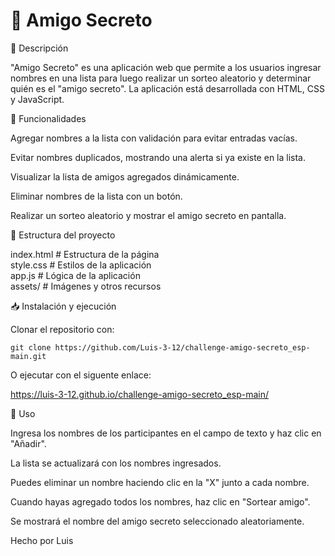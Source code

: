 # 🎁 Amigo Secreto

📌 Descripción

"Amigo Secreto" es una aplicación web que permite a los usuarios ingresar nombres en una lista para luego realizar un sorteo aleatorio y determinar quién es el "amigo secreto". La aplicación está desarrollada con HTML, CSS y JavaScript.

🚀 Funcionalidades

Agregar nombres a la lista con validación para evitar entradas vacías.

Evitar nombres duplicados, mostrando una alerta si ya existe en la lista.

Visualizar la lista de amigos agregados dinámicamente.

Eliminar nombres de la lista con un botón.

Realizar un sorteo aleatorio y mostrar el amigo secreto en pantalla.

📂 Estructura del proyecto

index.html   # Estructura de la página <br>
style.css    # Estilos de la aplicación <br>
app.js       # Lógica de la aplicación <br>
assets/      # Imágenes y otros recursos <br>

📥 Instalación y ejecución

Clonar el repositorio con: 
```
git clone https://github.com/Luis-3-12/challenge-amigo-secreto_esp-main.git

```
O ejecutar con el siguente enlace:

https://luis-3-12.github.io/challenge-amigo-secreto_esp-main/

📌 Uso

Ingresa los nombres de los participantes en el campo de texto y haz clic en "Añadir".

La lista se actualizará con los nombres ingresados.

Puedes eliminar un nombre haciendo clic en la "X" junto a cada nombre.

Cuando hayas agregado todos los nombres, haz clic en "Sortear amigo".

Se mostrará el nombre del amigo secreto seleccionado aleatoriamente.

Hecho por Luis

